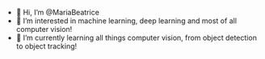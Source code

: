 - 👋 Hi, I’m @MariaBeatrice
- 👀 I’m interested in machine learning, deep learning and most of all computer vision!
- 🌱 I’m currently learning all things computer vision, from object detection to object tracking!


<!---
MariaBeatriceN/MariaBeatriceN is a ✨ special ✨ repository because its `README.md` (this file) appears on your GitHub profile.
You can click the Preview link to take a look at your changes.
--->
